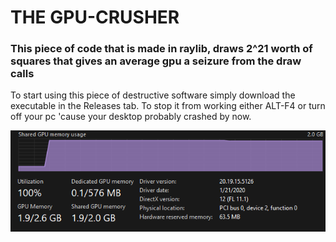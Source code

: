 # THE GPU-CRUSHER

### This piece of code that is made in raylib, draws 2^21 worth of squares that gives an average gpu a seizure from the draw calls

To start using this piece of destructive software simply download the executable in the Releases tab.
To stop it from working either ALT-F4 or turn off your pc 'cause your desktop probably crashed by now.


![alt text](https://github.com/LomariPortfolio/GPUCRUSHER/blob/main/Taskmgr_AsiUNGKwmO.png?raw=true)
